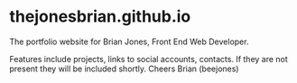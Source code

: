 # thejonesbrian.github.io
The portfolio website for Brian Jones, Front End Web Developer.

Features include projects, links to social accounts, contacts. If they are not present they will be included shortly.
Cheers
Brian (beejones)
